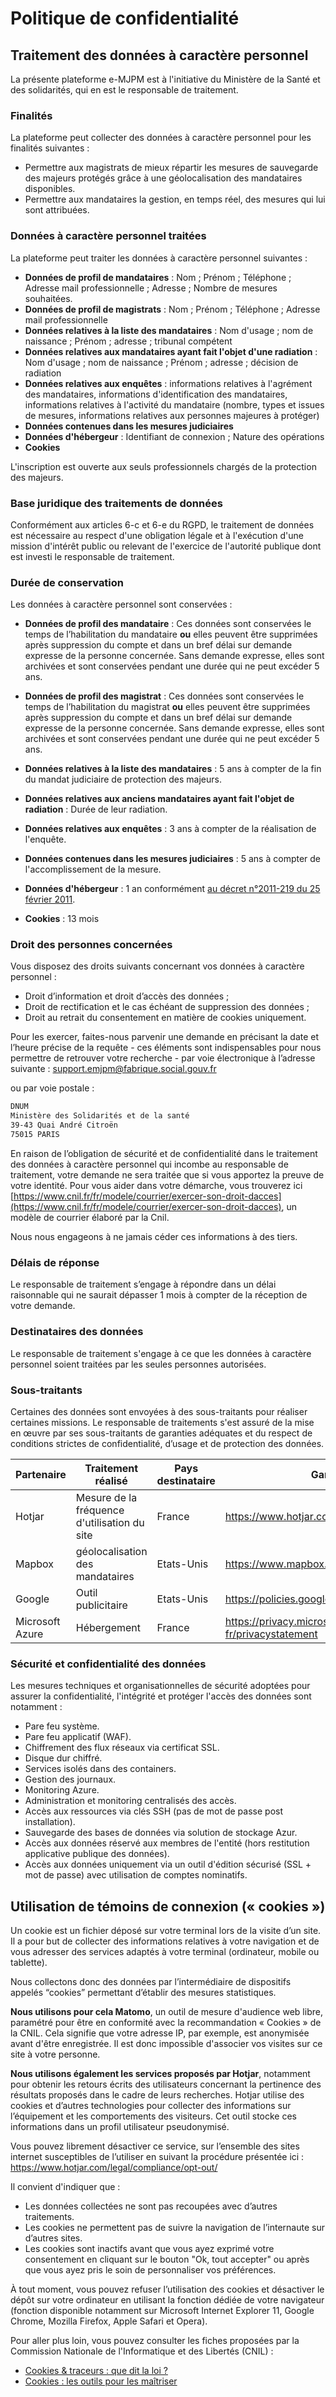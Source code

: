 # Politique de confidentialité 

## Traitement des données à caractère personnel
La présente plateforme e-MJPM est à l'initiative du Ministère de la Santé et des solidarités, qui en est le responsable de traitement.

### Finalités

La plateforme peut collecter des données à caractère personnel pour les finalités suivantes :

- Permettre aux magistrats de mieux répartir les mesures de sauvegarde des majeurs protégés grâce à une géolocalisation des mandataires disponibles. 
- Permettre aux mandataires la gestion, en temps réel, des mesures qui lui sont attribuées.

### Données à caractère personnel traitées

La plateforme peut traiter les données à caractère personnel suivantes : 
- **Données de profil de mandataires** : Nom ; Prénom ; Téléphone ; Adresse mail professionnelle ; Adresse ; Nombre de mesures souhaitées.
- **Données de profil de magistrats** : Nom ; Prénom ; Téléphone ; Adresse mail professionnelle 
- **Données relatives à la liste des mandataires** : Nom d'usage ; nom de naissance ; Prénom ; adresse ; tribunal compétent
- **Données relatives aux mandataires ayant fait l'objet d'une radiation** : Nom d'usage ; nom de naissance ; Prénom ; adresse ; décision de radiation
- **Données relatives aux enquêtes** : informations relatives à l'agrément des mandataires, informations d'identification des mandataires, informations relatives à l'activité du mandataire (nombre, types et issues de mesures, informations relatives aux personnes majeures à protéger)
- **Données contenues dans les mesures judiciaires**
- **Données d'hébergeur** : Identifiant de connexion ; Nature des opérations
- **Cookies**
 
L'inscription est ouverte aux seuls professionnels chargés de la protection des majeurs.

### Base juridique des traitements de données

Conformément aux articles 6-c et 6-e du RGPD, le traitement de données est nécessaire au respect d'une obligation légale et à l'exécution d'une mission d'intérêt public ou relevant de l'exercice de l'autorité publique dont est investi le responsable de traitement.

### Durée de conservation

Les données à caractère personnel sont conservées :

- **Données de profil des mandataire** : Ces données sont conservées le temps de l’habilitation du mandataire **ou** elles peuvent être supprimées après suppression du compte et dans un bref délai sur demande expresse de la personne concernée. Sans demande expresse, elles sont archivées et sont conservées pendant une durée qui ne peut excéder 5 ans.

- **Données de profil des magistrat** : Ces données sont conservées le temps de l’habilitation du magistrat **ou** elles peuvent être supprimées après suppression du compte et dans un bref délai sur demande expresse de la personne concernée. Sans demande expresse, elles sont archivées et sont conservées pendant une durée qui ne peut excéder 5 ans.
- **Données relatives à la liste des mandataires** : 5 ans à compter de la fin du mandat judiciaire de protection des majeurs.
- **Données relatives aux anciens mandataires ayant fait l'objet de radiation** : Durée de leur radiation.
- **Données relatives aux enquêtes** :  3 ans à compter de la réalisation de l'enquête.
- **Données contenues dans les mesures judiciaires** : 5 ans à compter de l'accomplissement de la mesure.
- **Données d'hébergeur** : 1 an conformément [au décret n°2011-219 du 25 février 2011](https://www.legifrance.gouv.fr/affichTexteArticle.do;jsessionid=2189BD7EE6438A572501925453D7CF11.tplgfr34s_2?idArticle=LEGIARTI000023649363&cidTexte=JORFTEXT000023646013&categorieLien=id&dateTexte=).
- **Cookies** : 13 mois

### Droit des personnes concernées

Vous disposez des droits suivants concernant vos données à caractère personnel :

- Droit d’information et droit d’accès des données ;
- Droit de rectification et le cas échéant de suppression des données ;
- Droit au retrait du consentement en matière de cookies uniquement.

Pour les exercer, faites-nous parvenir une demande en précisant la date et l’heure précise de la requête - ces éléments sont indispensables pour nous permettre de retrouver votre recherche - par voie électronique à l’adresse suivante : [support.emjpm@fabrique.social.gouv.fr](mailto:support.emjpm@fabrique.social.gouv.fr) 

ou par voie postale :

```txt
DNUM
Ministère des Solidarités et de la santé
39-43 Quai André Citroën
75015 PARIS
```

En raison de l’obligation de sécurité et de confidentialité dans le traitement des données à caractère personnel qui incombe au responsable de traitement,  votre demande ne sera traitée que si vous apportez la preuve de votre identité. 
Pour vous aider dans votre démarche, vous trouverez ici [https://www.cnil.fr/fr/modele/courrier/exercer-son-droit-dacces](https://www.cnil.fr/fr/modele/courrier/exercer-son-droit-dacces), un modèle de courrier élaboré par la Cnil.

Nous nous engageons à ne jamais céder ces informations à des tiers.

### Délais de réponse

Le responsable de traitement s’engage à répondre dans un délai raisonnable qui ne saurait dépasser 1 mois à compter de la réception de votre demande.

### Destinataires des données


Le responsable de traitement s'engage à ce que les données à caractère personnel soient traitées par les seules personnes autorisées.

### Sous-traitants

Certaines des données sont envoyées à des sous-traitants pour réaliser certaines missions. Le responsable de traitements s'est assuré de la mise en œuvre par ses sous-traitants de garanties adéquates et du respect de conditions strictes de confidentialité, d’usage et de protection des données.


| Partenaire      | Traitement réalisé                           | Pays destinataire | Garanties                                            |
| --------------- | -------------------------------------------- | ----------------- | ---------------------------------------------------- |
| Hotjar          | Mesure de la fréquence d'utilisation du site | France            | https://www.hotjar.com/legal/policies/privacy/       |
| Mapbox                |    géolocalisation des mandataires                                          |       Etats-Unis            |    https://www.mapbox.com/legal/privacy                                                  |
| Google          | Outil publicitaire                           | Etats-Unis            | https://policies.google.com/terms?hl=en-US           |
| Microsoft Azure | Hébergement                                  | France            | https://privacy.microsoft.com/fr-fr/privacystatement |

### Sécurité et confidentialité des données

Les mesures techniques et organisationnelles de sécurité adoptées pour assurer la confidentialité, l'intégrité et protéger l'accès des données sont notamment :

- Pare feu système.
- Pare feu applicatif (WAF).
- Chiffrement des flux réseaux via certificat SSL.
- Disque dur chiffré.
- Services isolés dans des containers.
- Gestion des journaux.
- Monitoring Azure.
- Administration et monitoring centralisés des accès.
- Accès aux ressources via clés SSH (pas de mot de passe post installation).
- Sauvegarde des bases de données via solution de stockage Azur.
- Accès aux données réservé aux membres de l'entité (hors restitution applicative publique des données).
- Accès aux données uniquement via un outil d'édition sécurisé (SSL + mot de passe) avec utilisation de comptes nominatifs.

## Utilisation de témoins de connexion (« cookies »)
Un cookie est un fichier déposé sur votre terminal lors de la visite d’un site. Il a pour but de collecter des informations relatives à votre navigation et de vous adresser des services adaptés à votre terminal (ordinateur, mobile ou tablette). 

Nous collectons donc des données par l’intermédiaire de dispositifs appelés “cookies” permettant d’établir des mesures statistiques.

**Nous utilisons pour cela Matomo**, un outil de mesure d'audience web libre, paramétré pour être en conformité avec la recommandation « Cookies » de la CNIL. Cela signifie que votre adresse IP, par exemple, est anonymisée avant d'être enregistrée. Il est donc impossible d'associer vos visites sur ce site à votre personne.

**Nous utilisons également les services proposés par Hotjar**, notamment pour obtenir les retours écrits des utilisateurs concernant la pertinence des résultats proposés dans le cadre de leurs recherches. Hotjar utilise des cookies et d’autres technologies pour collecter des informations sur l’équipement et les comportements des visiteurs. Cet outil stocke ces informations dans un profil utilisateur pseudonymisé.

Vous pouvez librement désactiver ce service, sur l’ensemble des sites internet susceptibles de l’utiliser en suivant la procédure présentée ici : https://www.hotjar.com/legal/compliance/opt-out/


Il convient d'indiquer que :
* Les données collectées ne sont pas recoupées avec d’autres traitements.
* Les cookies ne permettent pas de suivre la navigation de l’internaute sur d’autres sites.
* Les cookies sont inactifs avant que vous ayez exprimé votre consentement en cliquant sur le bouton "Ok, tout accepter" ou après que vous ayez pris le soin de personnaliser vos préférences. 

À tout moment, vous pouvez refuser l’utilisation des cookies et désactiver le dépôt sur votre ordinateur en utilisant la fonction dédiée de votre navigateur (fonction disponible notamment sur Microsoft Internet Explorer 11, Google Chrome, Mozilla Firefox, Apple Safari et Opera).

Pour aller plus loin, vous pouvez consulter les fiches proposées par la Commission Nationale de l'Informatique et des Libertés (CNIL) : 

- [Cookies & traceurs : que dit la loi ?](https://www.cnil.fr/fr/cookies-traceurs-que-dit-la-loi)
- [Cookies : les outils pour les maîtriser](https://www.cnil.fr/fr/cookies-les-outils-pour-les-maitriser) 

